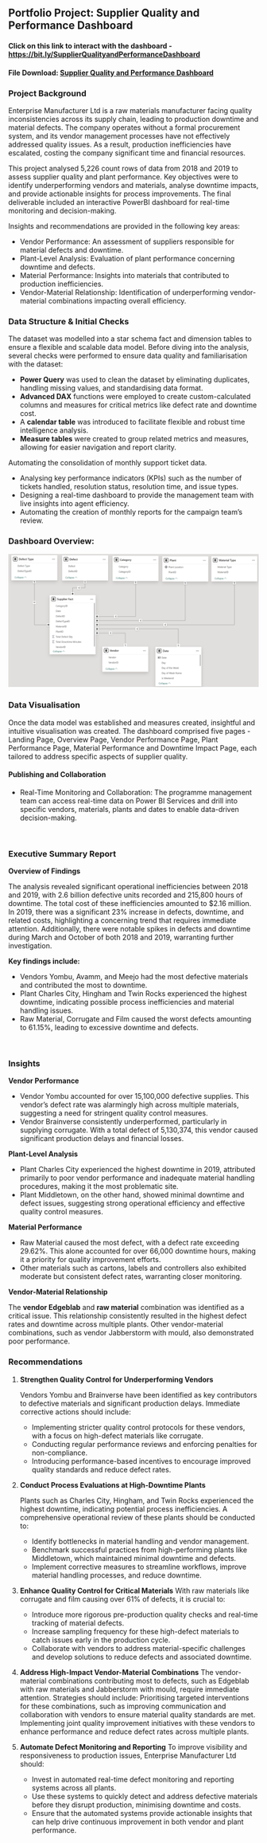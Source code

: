 ## Portfolio Project: Supplier Quality and Performance Dashboard 

#### Click on this link to interact with the dashboard - https://bit.ly/SupplierQualityandPerformanceDashboard

#### File Download: [Supplier Quality and Performance Dashboard](/projects/supplier_quality/Power%20BI%20Supplier%20Insight%20Project.pbix)

### Project Background
Enterprise Manufacturer Ltd is a raw materials manufacturer facing quality inconsistencies across its supply chain, leading to production downtime and material defects. The company operates without a formal procurement system, and its vendor management processes have not effectively addressed quality issues. As a result, production inefficiencies have escalated, costing the company significant time and financial resources.

This project analysed 5,226 count rows of data from 2018 and 2019 to assess supplier quality and plant performance. Key objectives were to identify underperforming vendors and materials, analyse downtime impacts, and provide actionable insights for process improvements. The final deliverable included an interactive PowerBI dashboard for real-time monitoring and decision-making.

Insights and recommendations are provided in the following key areas:
    
- Vendor Performance: An assessment of suppliers responsible for material defects and downtime.
- Plant-Level Analysis: Evaluation of plant performance concerning downtime and defects.
- Material Performance: Insights into materials that contributed to production inefficiencies.
- Vendor-Material Relationship: Identification of underperforming vendor-material combinations impacting overall efficiency.

### Data Structure & Initial Checks

The dataset was modelled into a star schema fact and dimension tables to ensure a flexible and scalable data model. Before diving into the analysis, several checks were performed to ensure data quality and familiarisation with the dataset:

- **Power Query** was used to clean the dataset by eliminating duplicates, handling missing values, and standardising data format.
- **Advanced DAX** functions were employed to create custom-calculated columns and measures for critical metrics like defect rate and downtime cost.
- A **calendar table** was introduced to facilitate flexible and robust time intelligence analysis.
- **Measure tables** were created to group related metrics and measures, allowing for easier navigation and report clarity.

Automating the consolidation of monthly support ticket data.
- Analysing key performance indicators (KPIs) such as the number of tickets handled, resolution status, resolution time, and issue types.
- Designing a real-time dashboard to provide the management team with live insights into agent efficiency.
- Automating the creation of monthly reports for the campaign team’s review.

### Dashboard Overview: 

![Customer_Support_Automation](/projects/supplier_quality/Data_Modelling.png)


### Data Visualisation

Once the data model was established and measures created, insightful and intuitive visualisation was created. The dashboard comprised five pages - Landing Page, Overview Page, Vendor Performance Page, Plant Performance Page, Material Performance and Downtime Impact Page, each tailored to address specific aspects of supplier quality.

#### Publishing and Collaboration

- Real-Time Monitoring and Collaboration: The programme management team can access real-time data on Power BI Services and drill into specific vendors, materials, plants and dates to enable data-driven decision-making.

<br />

### Executive Summary Report

**Overview of Findings**

The analysis revealed significant operational inefficiencies between 2018 and 2019, with 2.6 billion defective units recorded and 215,800 hours of downtime. The total cost of these inefficiencies amounted to $2.16 million. In 2019, there was a significant 23% increase in defects, downtime, and related costs, highlighting a concerning trend that requires immediate attention. Additionally, there were notable spikes in defects and downtime during March and October of both 2018 and 2019, warranting further investigation.

**Key findings include:**

- Vendors Yombu, Avamm, and Meejo had the most defective materials and contributed the most to downtime.
- Plant Charles City, Hingham and Twin Rocks experienced the highest downtime, indicating possible process inefficiencies and material handling issues.
- Raw Material, Corrugate and Film caused the worst defects amounting to 61.15%, leading to excessive downtime and defects.

<br />

### Insights

**Vendor Performance**

- Vendor Yombu accounted for over 15,100,000 defective supplies. This vendor’s defect rate was alarmingly high across multiple materials, suggesting a need for stringent quality control measures.
- Vendor Brainverse consistently underperformed, particularly in supplying corrugate. With a total defect of 5,130,374, this vendor caused significant production delays and financial losses.

**Plant-Level Analysis**

- Plant Charles City experienced the highest downtime in 2019, attributed primarily to poor vendor performance and inadequate material handling procedures, making it the most problematic site.
- Plant Middletown, on the other hand, showed minimal downtime and defect issues, suggesting strong operational efficiency and effective quality control measures.

**Material Performance**

- Raw Material caused the most defect, with a defect rate exceeding 29.62%. This alone accounted for over 66,000 downtime hours, making it a priority for quality improvement efforts.
- Other materials such as cartons, labels and controllers also exhibited moderate but consistent defect rates, warranting closer monitoring.

**Vendor-Material Relationship**

The **vendor Edgeblab** and **raw material** combination was identified as a critical issue. This relationship consistently resulted in the highest defect rates and downtime across multiple plants. Other vendor-material combinations, such as vendor Jabberstorm with mould, also demonstrated poor performance.

### Recommendations

1. **Strengthen Quality Control for Underperforming Vendors**

    Vendors Yombu and Brainverse have been identified as key contributors to defective materials and significant production delays. Immediate corrective actions should include:
    - Implementing stricter quality control protocols for these vendors, with a focus on high-defect materials like corrugate.
    - Conducting regular performance reviews and enforcing penalties for non-compliance.
    - Introducing performance-based incentives to encourage improved quality standards and reduce defect rates.
2. **Conduct Process Evaluations at High-Downtime Plants**

    Plants such as Charles City, Hingham, and Twin Rocks experienced the highest downtime, indicating potential process inefficiencies. A comprehensive operational review of these plants should be conducted to:
    - Identify bottlenecks in material handling and vendor management.
    - Benchmark successful practices from high-performing plants like Middletown, which maintained minimal downtime and defects.
    - Implement corrective measures to streamline workflows, improve material handling processes, and reduce downtime.

3. **Enhance Quality Control for Critical Materials**
    With raw materials like corrugate and film causing over 61% of defects, it is crucial to:
    - Introduce more rigorous pre-production quality checks and real-time tracking of material defects.
    - Increase sampling frequency for these high-defect materials to catch issues early in the production cycle.
    - Collaborate with vendors to address material-specific challenges and develop solutions to reduce defects and associated downtime.

4. **Address High-Impact Vendor-Material Combinations**
The vendor-material combinations contributing most to defects, such as Edgeblab with raw materials and Jabberstorm with mould, require immediate attention. Strategies should include:
Prioritising targeted interventions for these combinations, such as improving communication and collaboration with vendors to ensure material quality standards are met.
Implementing joint quality improvement initiatives with these vendors to enhance performance and reduce defect rates across multiple plants.

5. **Automate Defect Monitoring and Reporting**
    To improve visibility and responsiveness to production issues, Enterprise Manufacturer Ltd should:
    - Invest in automated real-time defect monitoring and reporting systems across all plants.
    - Use these systems to quickly detect and address defective materials before they disrupt production, minimising downtime and costs.
    - Ensure that the automated systems provide actionable insights that can help drive continuous improvement in both vendor and plant performance.
